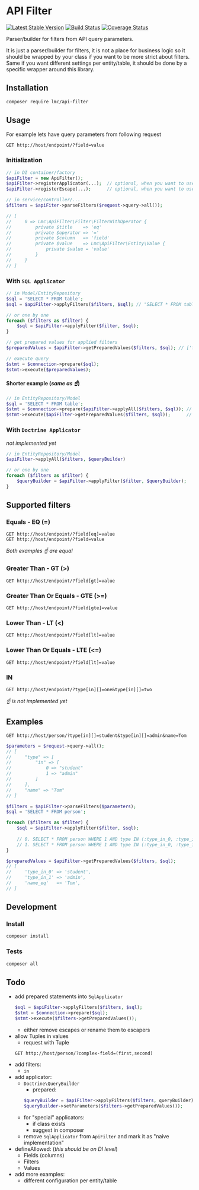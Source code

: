 API Filter
==========

[![Latest Stable Version](https://img.shields.io/packagist/v/lmc/api-filter.svg)](https://packagist.org/packages/lmc/api-filter)
[![Build Status](https://travis-ci.org/lmc-eu/api-filter.svg?branch=master)](https://travis-ci.org/lmc-eu/api-filter)
[![Coverage Status](https://coveralls.io/repos/github/lmc-eu/api-filter/badge.svg?branch=master)](https://coveralls.io/github/lmc-eu/api-filter?branch=master)

Parser/builder for filters from API query parameters.

It is just a parser/builder for filters, it is not a place for business logic so it should be wrapped by your class if you want to be more strict about filters.
Same if you want different settings per entity/table, it should be done by a specific wrapper around this library.


## Installation
```bash
composer require lmc/api-filter
```


## Usage
For example lets have query parameters from following request
```http request
GET http://host/endpoint/?field=value
```

### Initialization
```php
// in DI container/factory
$apiFilter = new ApiFilter();
$apiFilter->registerApplicator(...);  // optional, when you want to use non-standard implementation
$apiFilter->registerEscape(...);      // optional, when you want to use non-standard implementation

// in service/controller/...
$filters = $apiFiter->parseFilters($request->query->all());

// [
//     0 => Lmc\ApiFilter\Filter\FilterWithOperator {
//         private $title    => 'eq'
//         private $operator => '='
//         private $column   => 'field'
//         private $value    => Lmc\ApiFilter\Entity\Value {
//             private $value = 'value'
//         }
//     }
// ]
```

### With `SQL Applicator`
```php
// in Model/EntityRepository
$sql = 'SELECT * FROM table';
$sql = $apiFilter->applyFilters($filters, $sql); // "SELECT * FROM table WHERE 1 AND field = :field_eq"

// or one by one
foreach ($filters as $filter) {
    $sql = $apiFilter->applyFilter($filter, $sql);
}

// get prepared values for applied filters
$preparedValues = $apiFilter->getPreparedValues($filters, $sql); // ['field_eq' => 'value']

// execute query
$stmt = $connection->prepare($sql);
$stmt->execute($preparedValues);
```

#### Shorter example (_same as ☝_)
```php
// in EntityRepository/Model
$sql = 'SELECT * FROM table';
$stmt = $connection->prepare($apiFilter->applyAll($filters, $sql)); // SELECT * FROM table WHERE 1 AND field = :field_eq 
$stmt->execute($apiFilter->getPreparedValues($filters, $sql));      // ['field_eq' => 'value']
```

### With `Doctrine Applicator`
_not implemented yet_
```php
// in EntityRepository/Model
$apiFilter->applyAll($filters, $queryBuilder)

// or one by one
foreach ($filters as $filter) {
    $queryBuilder = $apiFilter->applyFilter($filter, $queryBuilder);
}
```

## Supported filters

### Equals - EQ (=)
```http request
GET http://host/endpoint/?field[eq]=value
GET http://host/endpoint/?field=value
```
_Both examples ☝ are equal_

### Greater Than - GT (>)
```http request
GET http://host/endpoint/?field[gt]=value
```

### Greater Than Or Equals - GTE (>=)
```http request
GET http://host/endpoint/?field[gte]=value
```

### Lower Than - LT (<)
```http request
GET http://host/endpoint/?field[lt]=value
```

### Lower Than Or Equals - LTE (<=)
```http request
GET http://host/endpoint/?field[lt]=value
```

### IN
```http request
GET http://host/endpoint/?type[in][]=one&type[in][]=two
```
_☝ is not implemented yet_

## Examples
```http request
GET http://host/person/?type[in][]=student&type[in][]=admin&name=Tom
```

```php
$parameters = $request->query->all();
// [
//     "type" => [
//         "in" => [
//             0 => "student"
//             1 => "admin"
//         ]
//     ],
//     "name" => "Tom"
// ]

$filters = $apiFilter->parseFilters($parameters);
$sql = 'SELECT * FROM person';

foreach ($filters as $filter) {
    $sql = $apiFilter->applyFilter($filter, $sql);
    
    // 0. SELECT * FROM person WHERE 1 AND type IN (:type_in_0, :type_in_1) 
    // 1. SELECT * FROM person WHERE 1 AND type IN (:type_in_0, :type_in_1) AND name = :name_eq 
}

$preparedValues = $apiFilter->getPreparedValues($filters, $sql);
// [
//     'type_in_0' => 'student',
//     'type_in_1' => 'admin',
//     'name_eq'   => 'Tom',
// ]
```

## Development

### Install
```bash
composer install
```

### Tests
```bash
composer all
```

## Todo
- add prepared statements into `SqlApplicator`
    ```php
    $sql = $apiFilter->applyFilters($filters, $sql);
    $stmt = $connection->prepare($sql);
    $stmt->execute($filters->getPreparedValues());
    ```
    - either remove escapes or rename them to escapers
- allow Tuples in values
    - request with Tuple
    ```http request
    GET http://host/person/?complex-field=(first,second)
    ```
- add filters:
    - `in`
- add applicator:
    - `Doctrine\QueryBuilder`
        - prepared:
        ```php
        $queryBuilder = $apiFilter->applyFilters($filters, queryBuilder);
        $queryBuilder->setParameters($filters->getPreparedValues());
        ```
    - for "special" applicators:
        - if class exists
        - suggest in composer
    - remove `SqlApplicator` from `ApiFilter` and mark it as "naive implementation"
- defineAllowed: (_this should be on DI level_)
    - Fields (columns)
    - Filters
    - Values
- add more examples:
    - different configuration per entity/table
